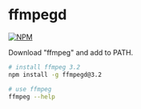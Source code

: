 # ffmpegd

[![NPM](https://nodei.co/npm/ffmpegd.png)](https://nodei.co/npm/ffmpegd/)

Download "ffmpeg" and add to PATH.

```bash
# install ffmpeg 3.2
npm install -g ffmpegd@3.2
```
```bash
# use ffmpeg
ffmpeg --help
```
